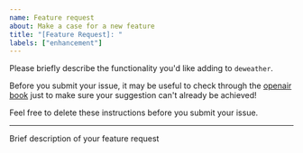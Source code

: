 ```yaml
---
name: Feature request
about: Make a case for a new feature
title: "[Feature Request]: "
labels: ["enhancement"]
---
```


Please briefly describe the functionality you'd like adding to `deweather`.

Before you submit your issue, it may be useful to check through the [openair book](https://bookdown.org/david_carslaw/openair/) just to make sure your suggestion can't already be achieved!

Feel free to delete these instructions before you submit your issue.

---

Brief description of your feature request
